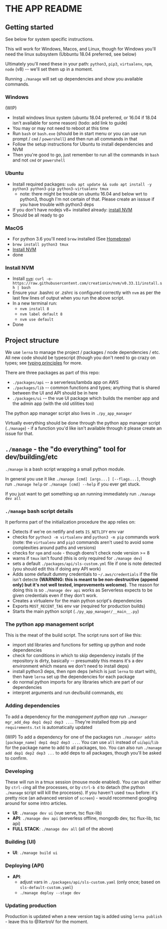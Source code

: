 # THE APP README

## Getting started

See below for system specific instructions.

This will work for Windows, Macos, and Linux, though for Windows you'll need the linux subsystem (Ubbuntu 18.04 preferred, see below)

Ultimately you'll need these in your path: `python3`, `pip3`, `virtualenv`, `npm`, `node` (v8) -- we'll set them up in a moment.

Running `./manage` will set up dependencies and show you available commands.

### Windows

(WIP)

* Install windows linux system (ubuntu 18.04 preferred, or 16.04 if 18.04 isn't available for some reason) (todo: add link to guide)
* You may or may not need to reboot at this time
* Run `bash` or `bash.exe` (should be in start menu or you can use run prompt / `cmd` / `powershell`) and then run all commands in that
* Follow the setup instructions for Ubuntu to install dependencies and NVM
* Then you're good to go, just remember to run all the commands in `bash` and not `cmd` or `powershell`

### Ubuntu

* Install required packages: `sudo apt update && sudo apt install -y python3 python3-pip python3-virtualenv tmux`
  * note: there might be trouble on ubuntu 16.04 and below wrt to python3, though I'm not certain of that. Please create an isssue if you have trouble with python3 deps
* If you don't have nodejs v8+ installed already: [install NVM](#install-nvm)
* Should be all ready to go

### MacOS

* For python 3.6 you'll need `brew` installed (See [Homebrew](https://brew.sh/))
* `brew install python3 tmux`
* [Install NVM](#install-nvm)
* done

### Install NVM

* Install [`nvm`](https://github.com/creationix/nvm): `curl -o- https://raw.githubusercontent.com/creationix/nvm/v0.33.11/install.sh | bash`
* Ensure your .bashrc or .zshrc is configured correctly with `nvm` as per the last few lines of output when you run the above script.
* In a new terminal run:
  * `nvm install 8`
  * `nvm label default 8`
  * `nvm use default`
* Done

## Project structure

We use `lerna` to manage the project / packages / node dependencies / etc. All new code should be typescript (though you don't need to go crazy on types; see [typing principles](#typing-principles) for more.

There are three packages as part of this repo:

* `./packages/api` -- a serverless/lambda app on AWS
* `./packages/lib` -- common functions and types; anything that is shared between the UI and API should be in here
* `./packages/ui` -- the vue UI package which builds the member app and the admin app (with the old utilities too)

The python app manager script also lives in `./py_app_manager`

Virtually everything should be done through the python app manager script (`./manage`) - if a function you'd like isn't available through it please create an issue for that.

## `./manage` - the "do everything" tool for dev/building/etc

`./manage` is a bash script wrapping a small python module. 

In general you use it like `./manage [cmd] [args...] [--flags...]`, though run `./manage help` or `./manage [cmd] --help` if you ever get stuck.

If you just want to get something up an running immediately run `./manage dev all`

### `./manage` bash script details

It performs part of the initialization procedure the app relies on:

* Detects if we're on netlify and sets `IS_NETLIFY` env var
* checks for `python3 -m virtualenv` and `python3 -m pip` commands work (note: the `virtualenv` and `pip3` commands aren't used to avoid some complexities around paths and versions)
* checks for `npm` and `node` - though doens't check node version >= 8
* warns if `tmux` isn't found (this is only required for `./manage dev`)
* sets a default `./packages/api/sls-custom.yml` file if one is note detected (you should edit this if doing any API work)
* Adds some default dummy credentials to `~/.aws/credentials` if the file isn't detecte **(WARNING: this is meant to be non-destructive (append only) but it's not well tested, improvements welcome)**. The reason for doing this is so `./manage dev api` works as Serverless expects to be given credentials even if they don't work.
* Creates a virtualenv for the main python script's dependencies
* Exports `MOST_RECENT_TAG` env var (required for production builds)
* Starts the main python script (`./py_app_manager/__main__.py`)

### The python app management script

This is the meat of the build script. The script runs sort of like this:

* import std libraries and functions for setting up python and node dependencies
* check for conditions in which to skip dependency installs (if the repository is dirty, basically -- presumably this means it's a dev environment which means we don't need to install deps)
* install python3 deps, then npm deps (which is just `lerna` to start with), then have `lerna` set up the dependencies for each package
* do normal python imports for any libraries which are part of our dependencies
* interpret arguments and run dev/build commands, etc 

### Adding dependencies

To add a dependency for the *management python app* run `./manager mgr_add_dep dep1 dep2 dep3 ...`. They're installed from pip and `requirements.txt` is automatically updated

(WIP) To add a dependency for one of the packages run `./manager addto [package_name] dep1 dep2 dep3 ...`. You can use `all` instead of `ui`/`api`/`lib` for the package name to add to all packages, too. You can also run `./manage add dep1 dep2 dep3 ...` to add deps to all packages, though you'll be asked to confirm.

### Developing

These will run in a tmux session (mouse mode enabled). You can quit either by `ctrl-c`ing all the processes, or by `ctrl-b d` to detach (the python `./manage` script will kill the processes).
If you haven't used `tmux` before: it's pretty nice (an advanced version of `screen`) - would recommend googling around for some intro articles.

* **UI**: `./manage dev ui` (vue serve, tsc flux-lib)
* **API**: `./manage dev api` (serverless offline, mongodb dev, tsc flux-lib, tsc api)
* **FULL STACK**: `./manage dev all` (all of the above)

### Building (UI)

* **UI**: `./manage build ui`

### Deploying (API)

* **API**:
  * adjust vars in `./packages/api/sls-custom.yaml` (only once; based on `sls-default-custom.yaml`)
  * `./manage deploy --stage dev`

### Updating production

Production is updated when a new version tag is added using `lerna publish` - leave this to @XertroV for the moment.
